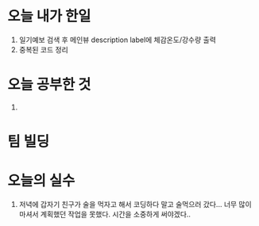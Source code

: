 # 오늘 내가 한일
1. 일기예보 검색 후 메인뷰 description label에 체감온도/강수량 출력
2. 중복된 코드 정리

# 오늘 공부한 것
  1. 
# 팀 빌딩

# 오늘의 실수
 1. 저녁에 갑자기 친구가 술을 먹자고 해서 코딩하다 말고 술먹으러 갔다... 너무 많이 마셔서 계획했던 작업을 못했다. 시간을 소중하게 써야겠다..